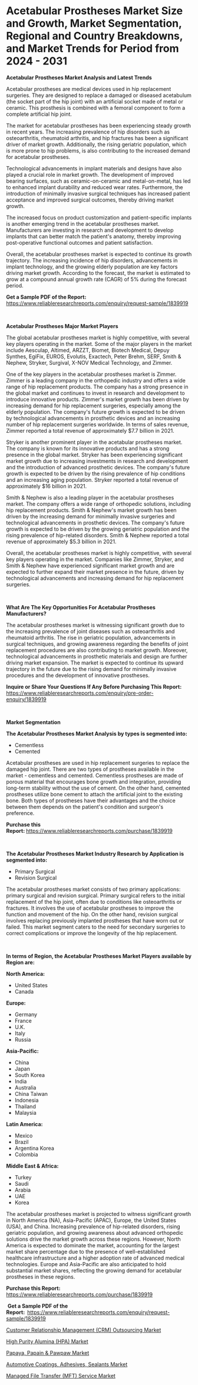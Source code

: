 <p><h1>Acetabular Prostheses Market Size and Growth, Market Segmentation, Regional and Country Breakdowns, and Market Trends for Period from 2024 -  2031</h1></p><p><strong>Acetabular Prostheses Market Analysis and Latest Trends</strong></p>
<p><p>Acetabular prostheses are medical devices used in hip replacement surgeries. They are designed to replace a damaged or diseased acetabulum (the socket part of the hip joint) with an artificial socket made of metal or ceramic. This prosthesis is combined with a femoral component to form a complete artificial hip joint.</p><p>The market for acetabular prostheses has been experiencing steady growth in recent years. The increasing prevalence of hip disorders such as osteoarthritis, rheumatoid arthritis, and hip fractures has been a significant driver of market growth. Additionally, the rising geriatric population, which is more prone to hip problems, is also contributing to the increased demand for acetabular prostheses.</p><p>Technological advancements in implant materials and designs have also played a crucial role in market growth. The development of improved bearing surfaces, such as ceramic-on-ceramic and metal-on-metal, has led to enhanced implant durability and reduced wear rates. Furthermore, the introduction of minimally invasive surgical techniques has increased patient acceptance and improved surgical outcomes, thereby driving market growth.</p><p>The increased focus on product customization and patient-specific implants is another emerging trend in the acetabular prostheses market. Manufacturers are investing in research and development to develop implants that can better match the patient's anatomy, thereby improving post-operative functional outcomes and patient satisfaction.</p><p>Overall, the acetabular prostheses market is expected to continue its growth trajectory. The increasing incidence of hip disorders, advancements in implant technology, and the growing elderly population are key factors driving market growth. According to the forecast, the market is estimated to grow at a compound annual growth rate (CAGR) of 5% during the forecast period.</p></p>
<p><strong>Get a Sample PDF of the Report:&nbsp;</strong> <a href="https://www.reliableresearchreports.com/enquiry/request-sample/1839919">https://www.reliableresearchreports.com/enquiry/request-sample/1839919</a></p>
<p>&nbsp;</p>
<p><strong>Acetabular Prostheses Major Market Players</strong></p>
<p><p>The global acetabular prostheses market is highly competitive, with several key players operating in the market. Some of the major players in the market include Aesculap, Altimed, ARZZT, Biomet, Biotech Medical, Depuy Synthes, EgiFix, EUROS, Evolutis, Exactech, Peter Brehm, SERF, Smith & Nephew, Stryker, Surgival, X-NOV Medical Technology, and Zimmer.</p><p>One of the key players in the acetabular prostheses market is Zimmer. Zimmer is a leading company in the orthopedic industry and offers a wide range of hip replacement products. The company has a strong presence in the global market and continues to invest in research and development to introduce innovative products. Zimmer's market growth has been driven by increasing demand for hip replacement surgeries, especially among the elderly population. The company's future growth is expected to be driven by technological advancements in prosthetic devices and an increasing number of hip replacement surgeries worldwide. In terms of sales revenue, Zimmer reported a total revenue of approximately $7.7 billion in 2021.</p><p>Stryker is another prominent player in the acetabular prostheses market. The company is known for its innovative products and has a strong presence in the global market. Stryker has been experiencing significant market growth due to increasing investments in research and development and the introduction of advanced prosthetic devices. The company's future growth is expected to be driven by the rising prevalence of hip conditions and an increasing aging population. Stryker reported a total revenue of approximately $16 billion in 2021.</p><p>Smith & Nephew is also a leading player in the acetabular prostheses market. The company offers a wide range of orthopedic solutions, including hip replacement products. Smith & Nephew's market growth has been driven by the increasing demand for minimally invasive surgeries and technological advancements in prosthetic devices. The company's future growth is expected to be driven by the growing geriatric population and the rising prevalence of hip-related disorders. Smith & Nephew reported a total revenue of approximately $5.3 billion in 2021.</p><p>Overall, the acetabular prostheses market is highly competitive, with several key players operating in the market. Companies like Zimmer, Stryker, and Smith & Nephew have experienced significant market growth and are expected to further expand their market presence in the future, driven by technological advancements and increasing demand for hip replacement surgeries.</p></p>
<p>&nbsp;</p>
<p><strong>What Are The Key Opportunities For Acetabular Prostheses Manufacturers?</strong></p>
<p><p>The acetabular prostheses market is witnessing significant growth due to the increasing prevalence of joint diseases such as osteoarthritis and rheumatoid arthritis. The rise in geriatric population, advancements in surgical techniques, and growing awareness regarding the benefits of joint replacement procedures are also contributing to market growth. Moreover, technological advancements in prosthetic materials and design are further driving market expansion. The market is expected to continue its upward trajectory in the future due to the rising demand for minimally invasive procedures and the development of innovative prostheses.</p></p>
<p><strong>Inquire or Share Your Questions If Any Before Purchasing This Report:</strong> <a href="https://www.reliableresearchreports.com/enquiry/pre-order-enquiry/1839919">https://www.reliableresearchreports.com/enquiry/pre-order-enquiry/1839919</a></p>
<p>&nbsp;</p>
<p><strong>Market Segmentation</strong></p>
<p><strong>The Acetabular Prostheses Market Analysis by types is segmented into:</strong></p>
<p><ul><li>Cementless</li><li>Cemented</li></ul></p>
<p><p>Acetabular prostheses are used in hip replacement surgeries to replace the damaged hip joint. There are two types of prostheses available in the market - cementless and cemented. Cementless prostheses are made of porous material that encourages bone growth and integration, providing long-term stability without the use of cement. On the other hand, cemented prostheses utilize bone cement to attach the artificial joint to the existing bone. Both types of prostheses have their advantages and the choice between them depends on the patient's condition and surgeon's preference.</p></p>
<p><strong>Purchase this Report:&nbsp;</strong><a href="https://www.reliableresearchreports.com/purchase/1839919">https://www.reliableresearchreports.com/purchase/1839919</a></p>
<p>&nbsp;</p>
<p><strong>The Acetabular Prostheses Market Industry Research by Application is segmented into:</strong></p>
<p><ul><li>Primary Surgical</li><li>Revision Surgical</li></ul></p>
<p><p>The acetabular prostheses market consists of two primary applications: primary surgical and revision surgical. Primary surgical refers to the initial replacement of the hip joint, often due to conditions like osteoarthritis or fractures. It involves the use of acetabular prostheses to improve the function and movement of the hip. On the other hand, revision surgical involves replacing previously implanted prostheses that have worn out or failed. This market segment caters to the need for secondary surgeries to correct complications or improve the longevity of the hip replacement.</p></p>
<p>&nbsp;</p>
<p><strong>In terms of Region, the Acetabular Prostheses Market Players available by Region are:</strong></p>
<p>
    <p> <strong> North America: </strong>
        <ul>
            <li>United States</li>
            <li>Canada</li>
        </ul>
        </p> 
    <p> <strong> Europe: </strong>
        <ul>
            <li>Germany</li>
            <li>France</li>
            <li>U.K.</li>
            <li>Italy</li>
            <li>Russia</li>
        </ul>
        </p> 
    <p> <strong> Asia-Pacific: </strong>
        <ul>
            <li>China</li>
            <li>Japan</li>
            <li>South Korea</li>
            <li>India</li>
            <li>Australia</li>
            <li>China Taiwan</li>
            <li>Indonesia</li>
            <li>Thailand</li>
            <li>Malaysia</li>
        </ul>
        </p> 
    <p> <strong> Latin America: </strong>
        <ul>
            <li>Mexico</li>
            <li>Brazil</li>
            <li>Argentina Korea</li>
            <li>Colombia</li>
        </ul>
        </p> 
    <p> <strong> Middle East & Africa: </strong>
        <ul>
            <li>Turkey</li>
            <li>Saudi</li>
            <li>Arabia</li>
            <li>UAE</li>
            <li>Korea</li>
        </ul>
    </p>
    </p>
<p><p>The acetabular prostheses market is projected to witness significant growth in North America (NA), Asia-Pacific (APAC), Europe, the United States (USA), and China. Increasing prevalence of hip-related disorders, rising geriatric population, and growing awareness about advanced orthopedic solutions drive the market growth across these regions. However, North America is expected to dominate the market, accounting for the largest market share percentage due to the presence of well-established healthcare infrastructure and a higher adoption rate of advanced medical technologies. Europe and Asia-Pacific are also anticipated to hold substantial market shares, reflecting the growing demand for acetabular prostheses in these regions.</p></p>
<p><strong>Purchase this Report: </strong><a href="https://www.reliableresearchreports.com/purchase/1839919">https://www.reliableresearchreports.com/purchase/1839919</a></p>
<p>&nbsp;<strong>Get a Sample PDF of the Report:&nbsp;&nbsp;</strong><a href="https://www.reliableresearchreports.com/enquiry/request-sample/1839919">https://www.reliableresearchreports.com/enquiry/request-sample/1839919</a></p>
<p><strong></strong></p>
<p><p><a href="https://github.com/juancolorado15/Market-Research-Report-List-1/blob/main/customer-relationship-management-crm-outsourcing-market.md">Customer Relationship Management (CRM) Outsourcing Market</a></p><p><a href="https://medium.com/@albinbrakus/high-purity-alumina-hpa-market-exploring-market-share-market-trends-and-future-growth-7cf87c39d051">High Purity Alumina (HPA) Market</a></p><p><a href="https://medium.com/@albinbrakus/papaya-papain-amp-pawpaw-market-size-reveals-the-best-marketing-channels-in-global-industry-3ad685ae4e66">Papaya, Papain & Pawpaw Market</a></p><p><a href="https://medium.com/@albinbrakus/automotive-coatings-adhesives-sealants-market-size-cagr-trends-2024-2030-e3e413095a06">Automotive Coatings, Adhesives, Sealants Market</a></p><p><a href="https://github.com/jj19131/Market-Research-Report-List-1/blob/main/managed-file-transfer-mft-service-market.md">Managed File Transfer (MFT) Service Market</a></p></p>